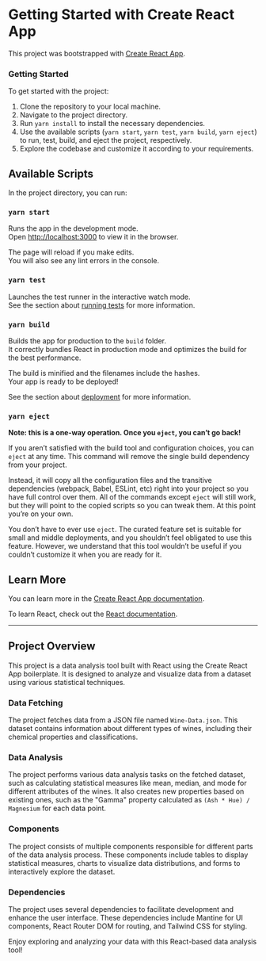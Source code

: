 # Getting Started with Create React App

This project was bootstrapped with [Create React App](https://github.com/facebook/create-react-app).

### Getting Started

To get started with the project:

1. Clone the repository to your local machine.
2. Navigate to the project directory.
3. Run `yarn install` to install the necessary dependencies.
4. Use the available scripts (`yarn start`, `yarn test`, `yarn build`, `yarn eject`) to run, test, build, and eject the project, respectively.
5. Explore the codebase and customize it according to your requirements.

## Available Scripts

In the project directory, you can run:

### `yarn start`

Runs the app in the development mode.\
Open [http://localhost:3000](http://localhost:3000) to view it in the browser.

The page will reload if you make edits.\
You will also see any lint errors in the console.

### `yarn test`

Launches the test runner in the interactive watch mode.\
See the section about [running tests](https://facebook.github.io/create-react-app/docs/running-tests) for more information.

### `yarn build`

Builds the app for production to the `build` folder.\
It correctly bundles React in production mode and optimizes the build for the best performance.

The build is minified and the filenames include the hashes.\
Your app is ready to be deployed!

See the section about [deployment](https://facebook.github.io/create-react-app/docs/deployment) for more information.

### `yarn eject`

**Note: this is a one-way operation. Once you `eject`, you can’t go back!**

If you aren’t satisfied with the build tool and configuration choices, you can `eject` at any time. This command will remove the single build dependency from your project.

Instead, it will copy all the configuration files and the transitive dependencies (webpack, Babel, ESLint, etc) right into your project so you have full control over them. All of the commands except `eject` will still work, but they will point to the copied scripts so you can tweak them. At this point you’re on your own.

You don’t have to ever use `eject`. The curated feature set is suitable for small and middle deployments, and you shouldn’t feel obligated to use this feature. However, we understand that this tool wouldn’t be useful if you couldn’t customize it when you are ready for it.

## Learn More

You can learn more in the [Create React App documentation](https://facebook.github.io/create-react-app/docs/getting-started).

To learn React, check out the [React documentation](https://reactjs.org/).

---

## Project Overview

This project is a data analysis tool built with React using the Create React App boilerplate. It is designed to analyze and visualize data from a dataset using various statistical techniques.

### Data Fetching

The project fetches data from a JSON file named `Wine-Data.json`. This dataset contains information about different types of wines, including their chemical properties and classifications.

### Data Analysis

The project performs various data analysis tasks on the fetched dataset, such as calculating statistical measures like mean, median, and mode for different attributes of the wines. It also creates new properties based on existing ones, such as the "Gamma" property calculated as `(Ash * Hue) / Magnesium` for each data point.

### Components

The project consists of multiple components responsible for different parts of the data analysis process. These components include tables to display statistical measures, charts to visualize data distributions, and forms to interactively explore the dataset.

### Dependencies

The project uses several dependencies to facilitate development and enhance the user interface. These dependencies include Mantine for UI components, React Router DOM for routing, and Tailwind CSS for styling.



Enjoy exploring and analyzing your data with this React-based data analysis tool!
